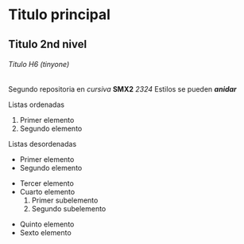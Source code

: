 # Titulo principal

## Titulo 2nd nivel

###### Titulo H6 (tinyone)

Segundo repositoria en *cursiva* **SMX2** *2324*
Estilos se pueden **_anidar_** 

Listas ordenadas

1. Primer elemento  
2. Segundo elemento 

Listas desordenadas

* Primer elemento
* Segundo elemento
- Tercer elemento
- Cuarto elemento 
    1. Primer subelemento
    2. Segundo subelemento
+ Quinto elemento 
+ Sexto elemento